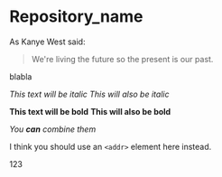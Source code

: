 # Repository_name

As Kanye West said:

> We're living the future so
> the present is our past.

blabla

*This text will be italic*
_This will also be italic_

**This text will be bold**
__This will also be bold__

_You **can** combine them_

I think you should use an
`<addr>` element here instead.

123
